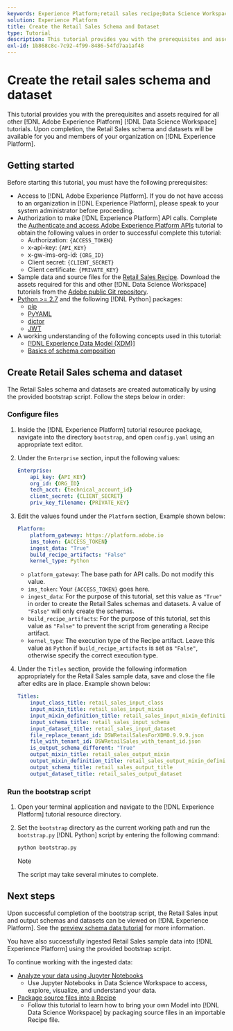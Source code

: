 ```yaml
---
keywords: Experience Platform;retail sales recipe;Data Science Workspace;popular topics;recipes
solution: Experience Platform
title: Create the Retail Sales Schema and Dataset
type: Tutorial
description: This tutorial provides you with the prerequisites and assets required for all other Adobe Experience Platform Data Science Workspace tutorials. Upon completion, the Retail Sales schema and datasets will be available for you and members of your organization on Experience Platform.
exl-id: 1b868c8c-7c92-4f99-8486-54fd7aa1af48
---
```


# Create the retail sales schema and dataset

This tutorial provides you with the prerequisites and assets required for all other [!DNL Adobe Experience Platform] [!DNL Data Science Workspace] tutorials. Upon completion, the Retail Sales schema and datasets will be available for you and members of your organization on [!DNL Experience Platform].

## Getting started

Before starting this tutorial, you must have the following prerequisites:
-   Access to [!DNL Adobe Experience Platform]. If you do not have access to an organization in [!DNL Experience Platform], please speak to your system administrator before proceeding.
-   Authorization to make [!DNL Experience Platform] API calls. Complete the [Authenticate and access Adobe Experience Platform APIs](https://www.adobe.com/go/platform-api-authentication-en) tutorial to obtain the following values in order to successful complete this tutorial:
    -   Authorization: `{ACCESS_TOKEN}`
    -   x-api-key: `{API_KEY}`
    -   x-gw-ims-org-id: `{ORG_ID}`
    -   Client secret: `{CLIENT_SECRET}`
    -   Client certificate: `{PRIVATE_KEY}`
-   Sample data and source files for the [Retail Sales Recipe](../pre-built-recipes/retail-sales.md). Download the assets required for this and other [!DNL Data Science Workspace] tutorials from the [Adobe public Git repository](https://github.com/adobe/experience-platform-dsw-reference/).
-   [Python >= 2.7](https://www.python.org/downloads/) and the following [!DNL Python] packages:
    -   [pip](https://pypi.org/project/pip/)
    -   [PyYAML](https://pyyaml.org/)
    -   [dictor](https://pypi.org/project/dictor/)
    -   [JWT](https://pypi.org/project/jwt/)
-   A working understanding of the following concepts used in this tutorial:
    -   [[!DNL Experience Data Model (XDM)]](../../xdm/home.md)
    -   [Basics of schema composition](../../xdm/schema/field-dictionary.md)

## Create Retail Sales schema and dataset

The Retail Sales schema and datasets are created automatically by using the provided bootstrap script. Follow the steps below in order:

### Configure files

1.  Inside the [!DNL Experience Platform] tutorial resource package, navigate into the directory `bootstrap`, and open `config.yaml` using an appropriate text editor. 
2.  Under the `Enterprise` section, input the following values:

    ```yaml
    Enterprise:
        api_key: {API_KEY}
        org_id: {ORG_ID}
        tech_acct: {technical_account_id}
        client_secret: {CLIENT_SECRET}
        priv_key_filename: {PRIVATE_KEY}
    ```

3.  Edit the values found under the `Platform` section, Example shown below:

    ```yaml
    Platform:
        platform_gateway: https://platform.adobe.io
        ims_token: {ACCESS_TOKEN}
        ingest_data: "True"
        build_recipe_artifacts: "False"
        kernel_type: Python
    ```

    -   `platform_gateway`: The base path for API calls. Do not modify this value.
    -   `ims_token`: Your `{ACCESS_TOKEN}` goes here.
    -   `ingest_data`: For the purpose of this tutorial, set this value as `"True"` in order to create the Retail Sales schemas and datasets. A value of `"False"` will only create the schemas.
    -   `build_recipe_artifacts`: For the purpose of this tutorial, set this value as `"False"` to prevent the script from generating a Recipe artifact.
    -   `kernel_type`: The execution type of the Recipe artifact. Leave this value as `Python` if `build_recipe_artifacts` is set as `"False"`, otherwise specify the correct execution type.

4.  Under the `Titles` section, provide the following information appropriately for the Retail Sales sample data, save and close the file after edits are in place. Example shown below:

    ```yaml
    Titles:
        input_class_title: retail_sales_input_class
        input_mixin_title: retail_sales_input_mixin
        input_mixin_definition_title: retail_sales_input_mixin_definition
        input_schema_title: retail_sales_input_schema
        input_dataset_title: retail_sales_input_dataset
        file_replace_tenant_id: DSWRetailSalesForXDM0.9.9.9.json
        file_with_tenant_id: DSWRetailSales_with_tenant_id.json
        is_output_schema_different: "True"
        output_mixin_title: retail_sales_output_mixin
        output_mixin_definition_title: retail_sales_output_mixin_definition
        output_schema_title: retail_sales_output_title
        output_dataset_title: retail_sales_output_dataset
    ```

### Run the bootstrap script

1.  Open your terminal application and navigate to the [!DNL Experience Platform] tutorial resource directory.
2.  Set the `bootstrap` directory as the current working path and run the `bootstrap.py` [!DNL Python] script by entering the following command:

    ```bash
    python bootstrap.py
    ```

    >[!NOTE]
    >
    >The script may take several minutes to complete.

## Next steps

Upon successful completion of the bootstrap script, the Retail Sales input and output schemas and datasets can be viewed on [!DNL Experience Platform]. See the [preview schema data tutorial](./preview-schema-data.md)
for more information.

You have also successfully ingested Retail Sales sample data into [!DNL Experience Platform] using the provided bootstrap script.

To continue working with the ingested data:
- [Analyze your data using Jupyter Notebooks](../jupyterlab/analyze-your-data.md)
    - Use Jupyter Notebooks in Data Science Workspace to access, explore, visualize, and understand your data.
- [Package source files into a Recipe](./package-source-files-recipe.md)
    - Follow this tutorial to learn how to bring your own Model into [!DNL Data Science Workspace] by packaging source files in an importable Recipe file.

